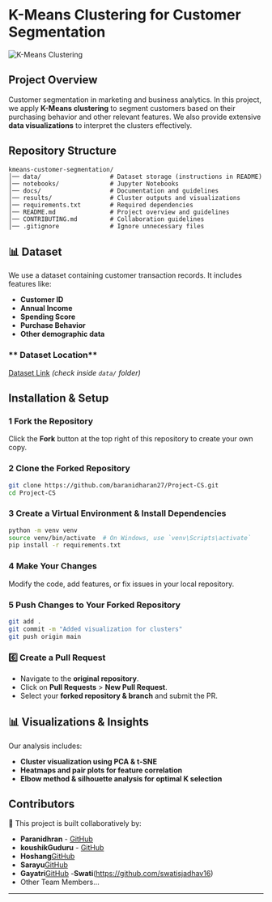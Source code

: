 # K-Means Clustering for Customer Segmentation

![K-Means Clustering](https://upload.wikimedia.org/wikipedia/commons/thumb/e/ea/K-means_convergence.gif/250px-K-means_convergence.gif)

##  Project Overview
Customer segmentation  in marketing and business analytics. In this project, we apply **K-Means clustering** to segment customers based on their purchasing behavior and other relevant features. We also provide extensive **data visualizations** to interpret the clusters effectively.

##  Repository Structure
```
kmeans-customer-segmentation/
│── data/                   # Dataset storage (instructions in README)
│── notebooks/              # Jupyter Notebooks 
│── docs/                   # Documentation and guidelines
│── results/                # Cluster outputs and visualizations
│── requirements.txt        # Required dependencies
│── README.md               # Project overview and guidelines
│── CONTRIBUTING.md         # Collaboration guidelines
│── .gitignore              # Ignore unnecessary files
```

## 📊 Dataset
We use a dataset containing customer transaction records. It includes features like:
- **Customer ID**
- **Annual Income**
- **Spending Score**
- **Purchase Behavior**
- **Other demographic data**

### ** Dataset Location**
 [Dataset Link](#) *(check inside `data/` folder)*

## Installation & Setup
### 1️ Fork the Repository
Click the **Fork** button at the top right of this repository to create your own copy.

### 2️ Clone the Forked Repository
```bash
git clone https://github.com/baranidharan27/Project-CS.git
cd Project-CS
```

### 3️ Create a Virtual Environment & Install Dependencies
```bash
python -m venv venv
source venv/bin/activate  # On Windows, use `venv\Scripts\activate`
pip install -r requirements.txt
```

### 4️ Make Your Changes
Modify the code, add features, or fix issues in your local repository.

### 5️ Push Changes to Your Forked Repository
```bash
git add .
git commit -m "Added visualization for clusters"
git push origin main
```

### 6️⃣ Create a Pull Request
- Navigate to the **original repository**.
- Click on **Pull Requests** > **New Pull Request**.
- Select your **forked repository & branch** and submit the PR.

## 📊 Visualizations & Insights
Our analysis includes:
- **Cluster visualization using PCA & t-SNE**
- **Heatmaps and pair plots for feature correlation**
- **Elbow method & silhouette analysis for optimal K selection**

##  Contributors
👥 This project is built collaboratively by:
- **Paranidhran** - [GitHub](https://github.com/baranidharan27)
- **koushikGuduru** - [GitHub](https://github.com/koushikGuduru)
- **Hoshang**[GitHub](https://github.com/Hoshhh08)
- **Sarayu**[GitHub](https://github.com/Sarayu1903)
- **Gayatri**[GitHub](https://github.com/gayatri-robo)
-**Swati**(https://github.com/swatisjadhav16)
- Other Team Members...

---

